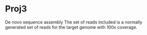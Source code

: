 # Proj3
De novo sequence assembly The set of reads included is a normally generated set of reads for the target genome with 100x coverage.
